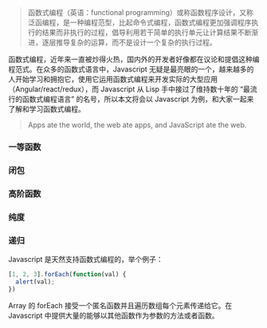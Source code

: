 > 函数式编程（英语：functional programming）或称函数程序设计，又称泛函编程，是一种编程范型，比起命令式编程，函数式编程更加强调程序执行的结果而非执行的过程，倡导利用若干简单的执行单元让计算结果不断渐进，逐层推导复杂的运算，而不是设计一个复杂的执行过程。

函数式编程，近年来一直被炒得火热，国内外的开发者好像都在议论和提倡这种编程范式。在众多的函数式语言中，Javascript 无疑是最亮眼的一个，越来越多的人开始学习和拥抱它，使用它运用函数式编程来开发实际的大型应用（Angular/react/redux），而 Javascript 从 Lisp 手中接过了维持数十年的 “最流行的函数式编程语言” 的名号，所以本文将会以 Javascript 为例，和大家一起来了解和学习函数式编程。

> Apps ate the world, the web ate apps, and JavaScript ate the web.

### 一等函数
### 闭包
### 高阶函数
### 纯度
### 递归



Javascript 是天然支持函数式编程的，举个例子：
```js
[1, 2, 3].forEach(function(val) {
  alert(val);
})
```
Array 的 forEach 接受一个匿名函数并且遍历数组每个元素传递给它。在 Javascript 中提供大量的能够以其他函数作为参数的方法或者函数。
